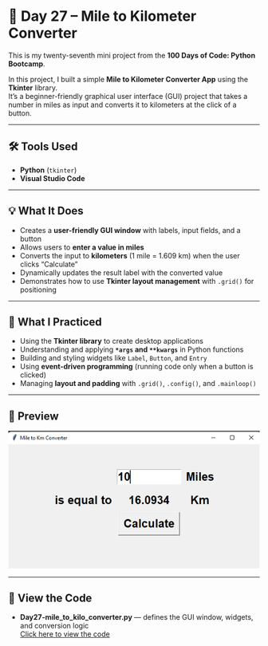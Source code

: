 # 🧮 Day 27 – Mile to Kilometer Converter  

This is my twenty-seventh mini project from the **100 Days of Code: Python Bootcamp**.  

In this project, I built a simple **Mile to Kilometer Converter App** using the **Tkinter** library.  
It’s a beginner-friendly graphical user interface (GUI) project that takes a number in miles as input and converts it to kilometers at the click of a button.  

---

## 🛠 Tools Used  
- **Python** (`tkinter`)  
- **Visual Studio Code**  

---

## 💡 What It Does  
- Creates a **user-friendly GUI window** with labels, input fields, and a button  
- Allows users to **enter a value in miles**  
- Converts the input to **kilometers** (1 mile = 1.609 km) when the user clicks “Calculate”  
- Dynamically updates the result label with the converted value  
- Demonstrates how to use **Tkinter layout management** with `.grid()` for positioning  

---

## 🧠 What I Practiced  
- Using the **Tkinter library** to create desktop applications  
- Understanding and applying **`*args` and `**kwargs`** in Python functions  
- Building and styling widgets like `Label`, `Button`, and `Entry`  
- Using **event-driven programming** (running code only when a button is clicked)  
- Managing **layout and padding** with `.grid()`, `.config()`, and `.mainloop()`  

---

## 👀 Preview  
![Mile to Km Converter Screenshot](https://github.com/dimma-analytics/100-Days-Of-Code/blob/main/Day27-MileToKilometerConverter/Day27.png)  

---

## 📁 View the Code  
- **Day27-mile_to_kilo_converter.py** — defines the GUI window, widgets, and conversion logic  
  [Click here to view the code](https://github.com/dimma-analytics/100-Days-Of-Code/blob/main/Day27-MileToKilometerConverter/Day27-mile_to_kilo_converter.py)
